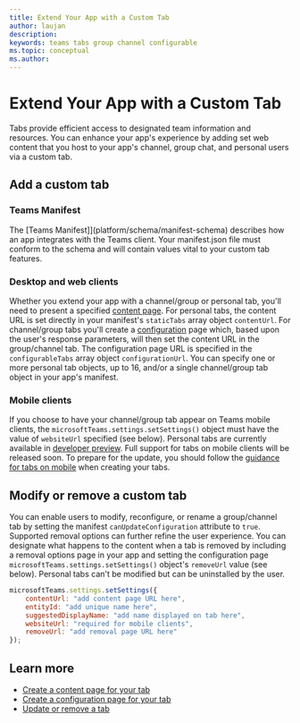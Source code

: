 ```yaml
---
title: Extend Your App with a Custom Tab
author: laujan
description: 
keywords: teams tabs group channel configurable 
ms.topic: conceptual
ms.author: 
---
```

# Extend Your App with a Custom Tab

Tabs provide efficient access to designated team information and resources. You can enhance your app's experience by adding set web content that you host to your app's channel, group chat, and personal users via a custom tab. 

## Add a custom tab

### Teams Manifest

The [Teams Manifest]](platform/schema/manifest-schema) describes how an app integrates with the Teams client. Your manifest.json file must conform to the schema and will contain values vital to your custom tab features.

### Desktop and web clients

Whether you extend your app with a channel/group or personal tab, you'll need to present a specified [content page](foo.md). For personal tabs, the content URL is set directly in your manifest's `staticTabs` array object `contentUrl`. For channel/group tabs you'll create a [configuration](foo.md) page which, based upon the user's response parameters, will then set the content URL in the group/channel tab. The configuration page URL is specified in the `configurableTabs` array object `configurationUrl`. You can specify one or more personal tab objects, up to 16, and/or a single channel/group tab object in your app's manifest.

### Mobile clients

If you choose to have your channel/group tab appear on Teams mobile clients, the `microsoftTeams.settings.setSettings()` object must have the value of `websiteUrl` specified (see below). Personal tabs are currently available in [developer preview](~/resources/dev-preview/developer-preview-intro.md). Full support for tabs on mobile clients will be released soon. To prepare for the update, you should follow the [guidance for tabs on mobile](~/resources/design/framework/tabs-mobile.md) when creating your tabs.

## Modify or remove a custom tab

You can enable users to modify, reconfigure, or rename a group/channel tab by setting the manifest `canUpdateConfiguration` attribute to `true`. Supported removal options can further refine the user experience. You can designate what happens to the content when a tab is removed by including a removal options page in your app and setting the configuration page `microsoftTeams.settings.setSettings()` object's `removeUrl` value (see below). Personal tabs can't be modified but can be uninstalled by the user.

```javascript
microsoftTeams.settings.setSettings({
    contentUrl: "add content page URL here",
    entityId: "add unique name here",
    suggestedDisplayName: "add name displayed on tab here",
    websiteUrl: "required for mobile clients",
    removeUrl: "add removal page URL here"
});
```

## Learn more

- [Create a content page for your tab](foo.md)
- [Create a configuration page for your tab](foo.md)
- [Update or remove a tab](foo.md)
